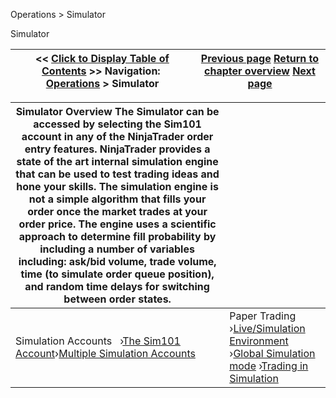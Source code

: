 ﻿


Operations \> Simulator






















Simulator







| \<\< [Click to Display Table of Contents](simulation.md) \>\> **Navigation:**     [Operations](operations.md) \> Simulator | [Previous page](using_the_risk_window.md) [Return to chapter overview](operations.md) [Next page](the_sim101_account.md) |
| --- | --- |













| Simulator Overview The Simulator can be accessed by selecting the Sim101 account in any of the NinjaTrader order entry features. NinjaTrader provides a state of the art internal simulation engine that can be used to test trading ideas and hone your skills. The simulation engine is not a simple algorithm that fills your order once the market trades at your order price. The engine uses a scientific approach to determine fill probability by including a number of variables including: ask/bid volume, trade volume, time (to simulate order queue position), and random time delays for switching between order states. | |
| --- | --- |
| Simulation Accounts   ›[The Sim101 Account](the_sim101_account.md)›[Multiple Simulation Accounts](multiple_simulation_accounts.md) | Paper Trading   ›[Live/Simulation Environment](live_simulation_environment.md) ›[Global Simulation mode](global_simulation_mode.md) ›[Trading in Simulation](trading_in_simulation.md) |









